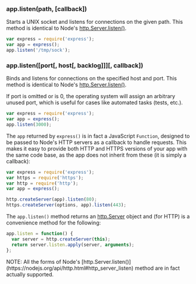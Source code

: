 <h3 id='app.listen_path_callback'>app.listen(path, [callback])</h3>

Starts a UNIX socket and listens for connections on the given path.
This method is identical to Node's [http.Server.listen()](https://nodejs.org/api/http.html#http_server_listen).

```js
var express = require('express');
var app = express();
app.listen('/tmp/sock');
```

<h3 id='app.listen'>app.listen([port[, host[, backlog]]][, callback])</h3>

Binds and listens for connections on the specified host and port.
This method is identical to Node's [http.Server.listen()](https://nodejs.org/api/http.html#http_server_listen).

If port is omitted or is 0, the operating system will assign an arbitrary unused
port, which is useful for cases like automated tasks (tests, etc.).

```js
var express = require('express');
var app = express();
app.listen(3000);
```

The `app` returned by `express()` is in fact a JavaScript
`Function`, designed to be passed to Node's HTTP servers as a callback
to handle requests. This makes it easy to provide both HTTP and HTTPS versions of
your app with the same code base, as the app does not inherit from these
(it is simply a callback):

```js
var express = require('express');
var https = require('https');
var http = require('http');
var app = express();

http.createServer(app).listen(80);
https.createServer(options, app).listen(443);
```

The `app.listen()` method returns an [http.Server](https://nodejs.org/api/http.html#http_class_http_server) object and (for HTTP) is a convenience method for the following:

```js
app.listen = function() {
  var server = http.createServer(this);
  return server.listen.apply(server, arguments);
};
```

<div class="doc-box doc-info" markdown="1">
NOTE: All the forms of Node's
[http.Server.listen()](https://nodejs.org/api/http.html#http_server_listen)
method are in fact actually supported.
</div>
